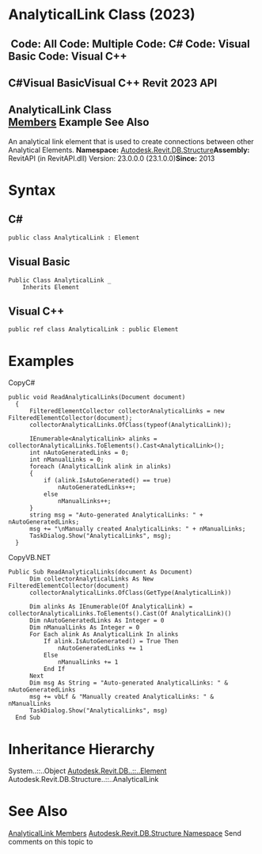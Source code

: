# AnalyticalLink Class (2023)

﻿
 Code: All Code: Multiple Code: C# Code: Visual Basic Code: Visual C++   
---  
C#Visual BasicVisual C++
Revit 2023 API  
---  
AnalyticalLink Class  
[Members](a7c59105-2284-6eeb-bcc4-b9e96f012be2.md "AnalyticalLink Members") Example See Also  
---  
An analytical link element that is used to create connections between other Analytical Elements. 
**Namespace:** [Autodesk.Revit.DB.Structure](d586b341-f687-9d90-e96d-255806b7d4fc.md "Autodesk.Revit.DB.Structure Namespace")**Assembly:** RevitAPI (in RevitAPI.dll) Version: 23.0.0.0 (23.1.0.0)**Since:** 2013 
# Syntax
C#  
---  
```text
public class AnalyticalLink : Element
```
  
Visual Basic  
---  
```text
Public Class AnalyticalLink _
	Inherits Element
```
  
Visual C++  
---  
```text
public ref class AnalyticalLink : public Element
```
  
# Examples
CopyC#
```text
public void ReadAnalyticalLinks(Document document)
  {
      FilteredElementCollector collectorAnalyticalLinks = new FilteredElementCollector(document);
      collectorAnalyticalLinks.OfClass(typeof(AnalyticalLink));

      IEnumerable<AnalyticalLink> alinks = collectorAnalyticalLinks.ToElements().Cast<AnalyticalLink>();
      int nAutoGeneratedLinks = 0;
      int nManualLinks = 0;
      foreach (AnalyticalLink alink in alinks)
      {
          if (alink.IsAutoGenerated() == true)
              nAutoGeneratedLinks++;
          else
              nManualLinks++;
      }
      string msg = "Auto-generated AnalyticalLinks: " + nAutoGeneratedLinks;
      msg += "\nManually created AnalyticalLinks: " + nManualLinks;
      TaskDialog.Show("AnalyticalLinks", msg);
  }
```

CopyVB.NET
```text
Public Sub ReadAnalyticalLinks(document As Document)
      Dim collectorAnalyticalLinks As New FilteredElementCollector(document)
      collectorAnalyticalLinks.OfClass(GetType(AnalyticalLink))

      Dim alinks As IEnumerable(Of AnalyticalLink) = collectorAnalyticalLinks.ToElements().Cast(Of AnalyticalLink)()
      Dim nAutoGeneratedLinks As Integer = 0
      Dim nManualLinks As Integer = 0
      For Each alink As AnalyticalLink In alinks
          If alink.IsAutoGenerated() = True Then
              nAutoGeneratedLinks += 1
          Else
              nManualLinks += 1
          End If
      Next
      Dim msg As String = "Auto-generated AnalyticalLinks: " & nAutoGeneratedLinks
      msg += vbLf & "Manually created AnalyticalLinks: " & nManualLinks
      TaskDialog.Show("AnalyticalLinks", msg)
  End Sub
```

# Inheritance Hierarchy
System..::..Object [Autodesk.Revit.DB..::..Element](eb16114f-69ea-f4de-0d0d-f7388b105a16.md "Element Class") Autodesk.Revit.DB.Structure..::..AnalyticalLink
# See Also
[AnalyticalLink Members](a7c59105-2284-6eeb-bcc4-b9e96f012be2.md "AnalyticalLink Members")
[Autodesk.Revit.DB.Structure Namespace](d586b341-f687-9d90-e96d-255806b7d4fc.md "Autodesk.Revit.DB.Structure Namespace")
Send comments on this topic to 